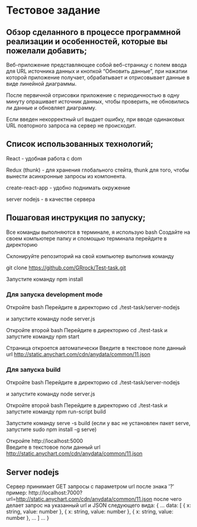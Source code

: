 # Тестовое задание

## Обзор сделанного в процессе программной реализации и особенностей, которые вы пожелали добавить;

Веб-приложение представляющее собой веб-страницу с полем ввода для URL источника данных и кнопкой “Обновить данные”, 
при нажатии которой приложение получает, обрабатывает и отрисовывает данные в виде линейной диаграммы.

После первичной отрисовки приложение с периодичностью в одну минуту опрашивает источник данных,
чтобы проверить, не обновились ли данные и обновляет диаграмму. 

Если введен некорректный url выдает ошибку, при вводе одинаковых URL повторного запроса на сервер не происходит. 

## Список использованных технологий;

React - удобная работа с dom 

Redux (thunk) - для хранения глобального стейта, thunk  для того, чтобы вынести асинхронные запросы из компонента.

create-react-app - удобно поднимать окружение

server nodejs - в качестве сервера

## Пошаговая инструкция по запуску;

Все команды выполняются в терминале, я использую  bash
Создайте на своем компьютере папку и спомощью терминала перейдите в директорию

Склонируйте репозиторий на свой компьютер выполнив команду 

git clone https://github.com/GRrock/Test-task.git

Запустите команду  npm install

### Для запуска development mode
Откройте  bash 
Перейдите в директорию cd ./test-task/server-nodejs

и запустите команду  node server.js

Откройте второй  bash 
Перейдите в директорию cd ./test-task
и запустите команду  npm start

Страница откроется автоматически
Введите в текстовое поле данный url
http://static.anychart.com/cdn/anydata/common/11.json

### Для запуска build
Откройте  bash 
Перейдите в директорию cd ./test-task/server-nodejs

и запустите команду  node server.js

Откройте второй  bash 
Перейдите в директорию cd ./test-task и запустите команду  npm run-script build

Запустите команду serve -s build  (если у вас не установлен пакет serve, запустите sudo npm install -g serve)

Откройте http://localhost:5000  
Введите в текстовое поли данный url
http://static.anychart.com/cdn/anydata/common/11.json

## Server nodejs
Сервер принимает GET запросы с параметром url после знака '?'
пример: http://localhost:7000?url=http://static.anychart.com/cdn/anydata/common/11.json
после чего делает запрос на указанный url и JSON следующего вида:
{
	...
	data: [
		{ x: string, value: number },
		{ x: string, value: number },
		{ x: string, value: number },
		... 
	]
	...
}